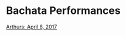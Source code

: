# Bachata Performances

[Arthurs: April 8, 2017](https://gateway.ipfs.io/ipns/videos.shivgupt.com/Dance/Bachata/Arthurs.mp4)
